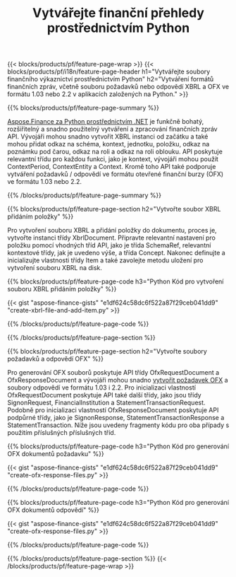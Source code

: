 ﻿---
title: Vytvářejte finanční přehledy prostřednictvím Python
url: /cs/python-net/create/
description:  Python kód pro vytváření finančních přehledů v XBRL a OFX soubory požadavků nebo odpovědí prostřednictvím knihovny Python.
---
{{< blocks/products/pf/feature-page-wrap >}}
{{< blocks/products/pf/i18n/feature-page-header h1="Vytvářejte soubory finančního výkaznictví prostřednictvím Python" h2="Vytváření formátů finančních zpráv, včetně souboru požadavků nebo odpovědí XBRL a OFX ve formátu 1.03 nebo 2.2 v aplikacích založených na Python." >}}

{{% blocks/products/pf/feature-page-summary %}}

[Aspose.Finance za Python prostřednictvím .NET](https://products.aspose.com/finance/python-net/) je funkčně bohatý, rozšiřitelný a snadno použitelný vytváření a zpracování finančních zpráv API. Vývojáři mohou snadno vytvořit XBRL instanci od začátku a také mohou přidat odkaz na schéma, kontext, jednotku, položku, odkaz na poznámku pod čarou, odkaz na roli a 
odkaz na roli oblouku. API poskytuje relevantní třídu pro každou funkci, jako je kontext, vývojáři mohou použít ContextPeriod, ContextEntity a Context. 
Kromě toho API také podporuje vytváření požadavků / odpovědí ve formátu otevřené finanční burzy (OFX) ve formátu 1.03 nebo 2.2.

{{% /blocks/products/pf/feature-page-summary %}}

{{% blocks/products/pf/feature-page-section h2="Vytvořte soubor XBRL přidáním položky" %}}

Pro vytvoření souboru XBRL a přidání položky do dokumentu, proces je, vytvořte instanci třídy XbrlDocument. Připravte relevantní nastavení pro položku pomocí vhodných tříd API, jako je třída SchemaRef, relevantní kontextové třídy, jak je uvedeno výše, a třída Concept. Nakonec definujte a inicializujte vlastnosti třídy Item a také zavolejte metodu uložení pro vytvoření souboru XBRL na disk.

{{% blocks/products/pf/feature-page-code h3="Python Kód pro vytvoření souboru XBRL přidáním položky" %}}

{{< gist "aspose-finance-gists" "e1df624c58dc6f522a87f29ceb041dd9" "create-xbrl-file-and-add-item.py" >}} 

{{% /blocks/products/pf/feature-page-code %}}

{{% /blocks/products/pf/feature-page-section %}}

{{% blocks/products/pf/feature-page-section h2="Vytvořte soubory požadavků a odpovědí OFX" %}}


Pro generování OFX souborů poskytuje API třídy OfxRequestDocument a OfxResponseDocument a vývojáři mohou snadno [vytvořit požadavek OFX](https://products.aspose.com/finance/python-net/create/ofx-request/) a soubory odpovědí ve formátu 1.03 i 2.2. Pro inicializaci vlastností OfxRequestDocument poskytuje API také další třídy, jako jsou třídy SignonRequest, FinancialInstitution a StatementTransactionRequest. Podobně pro inicializaci vlastností OfxResponseDocument poskytuje API podpůrné třídy, jako je SignonResponse, StatementTransactionResponse a StatementTransaction. Níže jsou uvedeny fragmenty kódu pro oba případy s použitím příslušných příslušných tříd.

{{% blocks/products/pf/feature-page-code h3="Python Kód pro generování OFX dokumentů požadavku" %}}

{{< gist "aspose-finance-gists" "e1df624c58dc6f522a87f29ceb041dd9" "create-ofx-response-files.py" >}} 

{{% /blocks/products/pf/feature-page-code %}}

{{% blocks/products/pf/feature-page-code h3="Python Kód pro generování OFX dokumentů odpovědí" %}}

{{< gist "aspose-finance-gists" "e1df624c58dc6f522a87f29ceb041dd9" "create-ofx-response-files.py" >}} 

{{% /blocks/products/pf/feature-page-code %}}

{{% /blocks/products/pf/feature-page-section %}}
{{< /blocks/products/pf/feature-page-wrap >}}